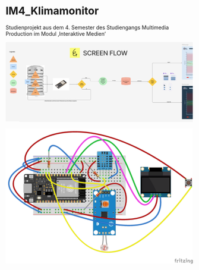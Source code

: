 # IM4_Klimamonitor
Studienprojekt aus dem 4. Semester des Studiengangs Multimedia Production im Modul ‚Interaktive Medien‘


![Alternativtext](img/Klimamonitor_Screenflow.png)

![Alternativtext](img/Klimamonitor_Steckplan.png)
